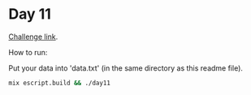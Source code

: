 # Day 11

[Challenge link](https://adventofcode.com/2024/day/11).

How to run:

Put your data into 'data.txt' (in the same directory as this readme file).

```sh
mix escript.build && ./day11
```
